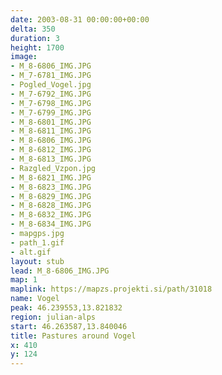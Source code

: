 ```yaml
---
date: 2003-08-31 00:00:00+00:00
delta: 350
duration: 3
height: 1700
image:
- M_8-6806_IMG.JPG
- M_7-6781_IMG.JPG
- Pogled_Vogel.jpg
- M_7-6792_IMG.JPG
- M_7-6798_IMG.JPG
- M_7-6799_IMG.JPG
- M_8-6801_IMG.JPG
- M_8-6811_IMG.JPG
- M_8-6806_IMG.JPG
- M_8-6812_IMG.JPG
- M_8-6813_IMG.JPG
- Razgled_Vzpon.jpg
- M_8-6821_IMG.JPG
- M_8-6823_IMG.JPG
- M_8-6829_IMG.JPG
- M_8-6828_IMG.JPG
- M_8-6832_IMG.JPG
- M_8-6834_IMG.JPG
- mapgps.jpg
- path_1.gif
- alt.gif
layout: stub
lead: M_8-6806_IMG.JPG
map: 1
maplink: https://mapzs.projekti.si/path/31018
name: Vogel
peak: 46.239553,13.821832
region: julian-alps
start: 46.263587,13.840046
title: Pastures around Vogel
x: 410
y: 124
---
```

